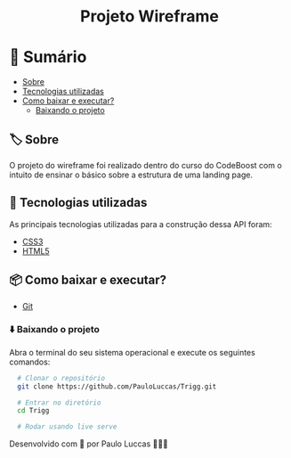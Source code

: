 <h1 align="center">
  Projeto Wireframe
</h1>

# 🔖 Sumário

- [Sobre](#%EF%B8%8F-sobre)
- [Tecnologias utilizadas](#-tecnologias-utilizadas)
- [Como baixar e executar?](#-como-baixar-e-executar)
  - [Baixando o projeto](#%EF%B8%8F-baixando-o-projeto)

## 🏷️ Sobre

O projeto do wireframe foi realizado dentro do curso do CodeBoost com o intuito de ensinar o básico sobre a estrutura de uma landing page.

## 🚀 Tecnologias utilizadas

As principais tecnologias utilizadas para a construção dessa API foram:

- [CSS3](https://developer.mozilla.org/pt-BR/docs/Web/CSS)
- [HTML5](https://developer.mozilla.org/pt-BR/docs/Web/HTML/HTML5)

## 📦 Como baixar e executar?

- [Git](https://git-scm.com/)

### ⬇️ Baixando o projeto

Abra o terminal do seu sistema operacional e execute os seguintes comandos:

```bash
  # Clonar o repositório
  git clone https://github.com/PauloLuccas/Trigg.git

  # Entrar no diretório
  cd Trigg

  # Rodar usando live serve
```

Desenvolvido com 💜 por Paulo Luccas 🧑🏽‍🚀


